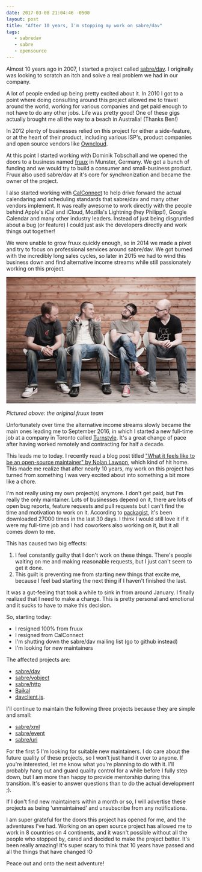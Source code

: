 ```yaml
---
date: 2017-03-08 21:04:46 -0500
layout: post
title: "After 10 years, I'm stopping my work on sabre/dav"
tags:
   - sabredav
   - sabre
   - opensource
---
```


Almost 10 years ago in 2007, I started a project called [sabre/dav][1]. I
originally was looking to scratch an itch and solve a real problem we had in
our company.

A lot of people ended up being pretty excited about it. In 2010 I got to a
point where doing consulting around this project allowed me to travel around
the world, working for various companies and get paid enough to not have to
do any other jobs. Life was pretty good! One of these gigs actually brought
me all the way to a beach in Australia! (Thanks Ben!)

In 2012 plenty of businesses relied on this project for either a side-feature,
or at the heart of their product, including various ISP's, product companies
and open source vendors like [Owncloud][7].

At this point I started working with Dominik Tobschall and we opened the doors
to a business named [fruux][2] in Munster, Germany. We got a bunch of funding
and we would try to build a consumer and small-business product. Fruux also
used sabre/dav at it's core for synchronization and became the owner of the
project.

I also started working with [CalConnect][3] to help drive forward the actual
calendaring and scheduling standards that sabre/dav and many other vendors
implement. It was really awesome to work directly with the people behind Apple's
iCal and iCloud, Mozilla's Lightning (hey Philipp!), Google Calendar and many
other industry leaders. Instead of just being disgruntled about a bug (or
feature) I could just ask the developers directly and work things out together!

We were unable to grow fruux quickly enough, so in 2014 we made a pivot and try
to focus on professional services around sabre/dav. We got burned with the
incredibly long sales cycles, so later in 2015 we had to wind this business
down and find alternative income streams while still passionately working on
this project.

<img src="/resources/images/posts/fruux-team.jpg" title="Fruux team in 2012" style="max-width: 100%" />

_Pictured above: the original fruux team_

Unfortunately over time the alternative income streams slowly became the main
ones leading me to September 2016, in which I started a new full-time job at
a company in Toronto called [Turnstyle][4]. It's a great change of pace after
having worked remotely and contracting for half a decade.

This leads me to today. I recently read a blog post titled ["What it feels
like to be an open-source maintainer" by Nolan Lawson][5], which kind of hit
home. This made me realize that after nearly 10 years, my work on this project
has turned from something I was very excited about into something a bit more
like a chore.

I'm not really using my own project(s) anymore. I don't get paid, but I'm
really the only maintainer. Lots of businesses depend on it, there are lots of
open bug reports, feature requests and pull requests but I can't find the
time and motivation to work on it. According to [packagist][6], it's been
downloaded 27000 times in the last 30 days. I think I would still love it if
it were my full-time job and I had coworkers also working on it, but it all
comes down to me.

This has caused two big effects:

1. I feel constantly guilty that I don't work on these things. There's people
   waiting on me and making reasonable requests, but I just can't seem to get
   it done.
2. This guilt is preventing me from starting new things that excite me,
   because I feel bad starting the next thing if I haven't finished the last.

It was a gut-feeling that took a while to sink in from around January. I
finally realized that I need to make a change. This is pretty personal and
emotional and it sucks to have to make this decision.

So, starting today:

* I resigned 100% from fruux
* I resigned from CalConnect
* I'm shutting down the sabre/dav mailing list (go to github instead)
* I'm looking for new maintainers

The affected projects are:

* [sabre/dav](https://github.com/fruux/sabre-dav/)
* [sabre/vobject](https://github.com/fruux/sabre-vobject/)
* [sabre/http](https://github.com/fruux/sabre-http/)
* [Baikal](https://github.com/fruux/baikal/)
* [davclient.js](https://github.com/evert/davclient.js).

I'll continue to maintain the following three projects because they are simple
and small:

* [sabre/xml](https://github.com/fruux/sabre-xml)
* [sabre/event](https://github.com/fruux/sabre-event)
* [sabre/uri](https://github.com/fruux/sabre-uri)

For the first 5 I'm looking for suitable new maintainers. I do care about the
future quality of these projects, so I won't just hand it over to anyone.
If you're interested, let me know what you're planning to do with it. I'll
probably hang out and guard quality control for a while before I fully step
down, but I am more than happy to provide mentorship during this transition.
It's easier to answer questions than to do the actual development ;).

If I don't find new maintainers within a month or so, I will advertise these
projects as being 'unmaintained' and unsubscribe from any notifications.

I am super grateful for the doors this project has opened for me, and the
adventures I've had. Working on an open source project has allowed me to work
in 8 countries on 4 continents, and it wasn't possible without all the people
who stopped by, cared and decided to make the project better. It's been really
amazing! It's super scary to think that 10 years have passed and all the things
that have changed :O

Peace out and onto the next adventure!

[1]: http://sabre.io/
[2]: https://fruux.com/
[3]: http://calconnect.org/
[4]: http://getturnstyle.com/
[5]: https://nolanlawson.com/2017/03/05/what-it-feels-like-to-be-an-open-source-maintainer/
[6]: https://packagist.org/packages/sabre/dav/stats
[7]: https://owncloud.org/
